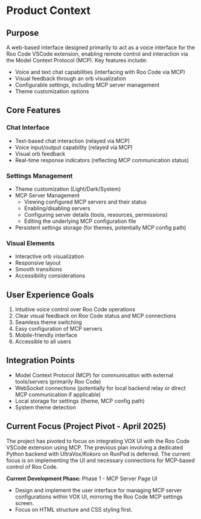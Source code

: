 # Product Context

## Purpose
A web-based interface designed primarily to act as a voice interface for the Roo Code VSCode extension, enabling remote control and interaction via the Model Context Protocol (MCP). Key features include:
- Voice and text chat capabilities (interfacing with Roo Code via MCP)
- Visual feedback through an orb visualization
- Configurable settings, including MCP server management
- Theme customization options

## Core Features

### Chat Interface
- Text-based chat interaction (relayed via MCP)
- Voice input/output capability (relayed via MCP)
- Visual orb feedback
- Real-time response indicators (reflecting MCP communication status)

### Settings Management
- Theme customization (Light/Dark/System)
- MCP Server Management
  - Viewing configured MCP servers and their status
  - Enabling/disabling servers
  - Configuring server details (tools, resources, permissions)
  - Editing the underlying MCP configuration file
- Persistent settings storage (for themes, potentially MCP config path)

### Visual Elements
- Interactive orb visualization
- Responsive layout
- Smooth transitions
- Accessibility considerations

## User Experience Goals
1. Intuitive voice control over Roo Code operations
2. Clear visual feedback on Roo Code status and MCP connections
3. Seamless theme switching
4. Easy configuration of MCP servers
5. Mobile-friendly interface
6. Accessible to all users

## Integration Points
- Model Context Protocol (MCP) for communication with external tools/servers (primarily Roo Code)
- WebSocket connections (potentially for local backend relay or direct MCP communication if applicable)
- Local storage for settings (theme, MCP config path)
- System theme detection

## Current Focus (Project Pivot - April 2025)
The project has pivoted to focus on integrating VOX UI with the Roo Code VSCode extension using MCP. The previous plan involving a dedicated Python backend with UltraVox/Kokoro on RunPod is deferred. The current focus is on implementing the UI and necessary connections for MCP-based control of Roo Code.

**Current Development Phase:** Phase 1 - MCP Server Page UI
- Design and implement the user interface for managing MCP server configurations within VOX UI, mirroring the Roo Code MCP settings screen.
- Focus on HTML structure and CSS styling first.

